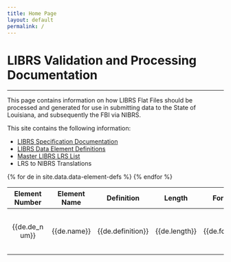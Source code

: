 ```yaml
---
title: Home Page
layout: default
permalink: /
---
```


# LIBRS Validation and Processing Documentation
____

This page contains information on how LIBRS Flat Files should be processed and generated for use in submitting data to the State of Louisiana, and subsequently the FBI via NIBRS. 

This site contains the following information:
- <a href="./librs-spec">LIBRS Specification Documentation</a>
- <a href="./data-elements">LIBRS Data Element Definitions</a>
- <a href="./lrs-master-list">Master LIBRS LRS List</a>
- LRS to NIBRS Translations
  

<table>
<thead>
	<tr>
		<th style="max-width:80px;text-align: center;">Element Number</th>
		<th style="max-width:200px;">Element Name</th>
		<th style="max-width:300px;">Definition</th>
		<th style="text-align: center;">Length</th>
		<th style="text-align: center;">Format</th>
		<th>Values</th>
		<th style="max-width:300px;">Comments</th>
	</tr>
    </thead>
    <tbody>
{% for de in site.data.data-element-defs %}
	<tr>
		<td style="max-width:80px;text-align: center;">{{de.de_num}}</td>
		<td style="max-width:200px;">{{de.name}}</td>
		<td style="max-width:300px;">{{de.definition}}</td>
		<td style="text-align: center;">{{de.length}}</td>
		<td style="text-align: center;">{{de.format}}</td>
        <td>
        {% for values in de.values %}
		    {{values.code}}...{{values.desc}}<br>
        {% endfor %}</td>
        <td style="max-width:300px;">{{de.comment}}</td>
    </tr>
{% endfor %}
</tbody>
</table>